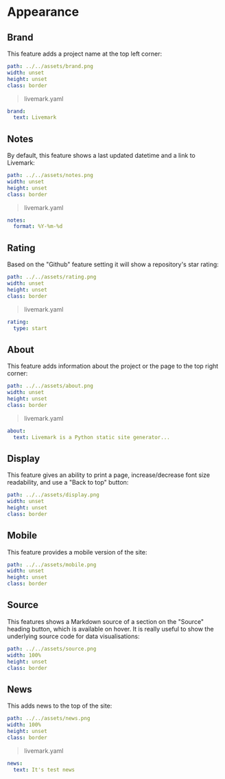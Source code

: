 # Appearance

## Brand

This feature adds a project name at the top left corner:

```yaml image
path: ../../assets/brand.png
width: unset
height: unset
class: border
```

> livemark.yaml

```yaml
brand:
  text: Livemark
```

## Notes

By default, this feature shows a last updated datetime and a link to Livemark:

```yaml image
path: ../../assets/notes.png
width: unset
height: unset
class: border
```

> livemark.yaml

```yaml
notes:
  format: %Y-%m-%d
```

## Rating

Based on the "Github" feature setting it will show a repository's star rating:

```yaml image
path: ../../assets/rating.png
width: unset
height: unset
class: border
```

> livemark.yaml

```yaml
rating:
  type: start
```

## About

This feature adds information about the project or the page to the top right corner:

```yaml image
path: ../../assets/about.png
width: unset
height: unset
class: border
```

> livemark.yaml

```yaml
about:
  text: Livemark is a Python static site generator...
```

## Display

This feature gives an ability to print a page, increase/decrease font size readability, and use a "Back to top" button:

```yaml image
path: ../../assets/display.png
width: unset
height: unset
class: border
```

## Mobile

This feature provides a mobile version of the site:

```yaml image
path: ../../assets/mobile.png
width: unset
height: unset
class: border
```

## Source

This features shows a Markdown source of a section on the "Source" heading button, which is available on hover. It is really useful to show the underlying source code for data visualisations:

```yaml image
path: ../../assets/source.png
width: 100%
height: unset
class: border
```

## News

This adds news to the top of the site:

```yaml image
path: ../../assets/news.png
width: 100%
height: unset
class: border
```

> livemark.yaml

```yaml
news:
  text: It's test news
```
